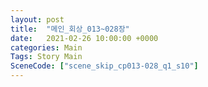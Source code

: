```yaml
---
layout: post
title:  "메인_회상_013~028장"
date:   2021-02-26 10:00:00 +0000
categories: Main
Tags: Story Main
SceneCode: ["scene_skip_cp013-028_q1_s10"]
---
```

